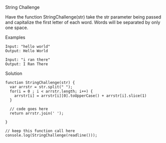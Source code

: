 String Challenge

Have the function StringChallenge(str) take the str parameter being passed and capitalize the first letter of each word. Words will be separated by only one space.

Examples

```
Input: "hello world"
Output: Hello World
```
```
Input: "i ran there"
Output: I Ran There
```

Solution

```
function StringChallenge(str) { 
  var arrstr = str.split(" ");
  for(i = 0 ; i < arrstr.length; i++) {
    arrstr[i] = arrstr[i][0].toUpperCase() + arrstr[i].slice(1)
  }

  // code goes here  
  return arrstr.join(' '); 

}
   
// keep this function call here 
console.log(StringChallenge(readline()));
```
